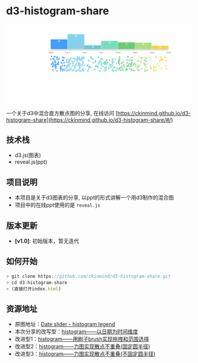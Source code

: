 # d3-histogram-share
![d3-histogram-share](https://raw.githubusercontent.com/ckinmind/d3-histogram-share/master/demo.gif)
一个关于d3中混合直方散点图的分享, 在线访问 [https://ckinmind.github.io/d3-histogram-share](https://ckinmind.github.io/d3-histogram-share/#/)


## 技术栈
- d3.js(图表)
- reveal.js(ppt)

## 项目说明
- 本项目是关于d3图表的分享, 以ppt的形式讲解一个用d3制作的混合图
- 项目中的在线ppt使用的是 `reveal.js`

## 版本更新
- **[v1.0]**: 初始版本，暂无迭代


## 如何开始
```js
> git clone https://github.com/ckinmind/d3-histogram-share.git
> cd d3-histogram-share
> (直接打开index.html)
```

## 资源地址

- 原图地址：[Date slider - histogram legend](https://bl.ocks.org/officeofjane/f132634f67b114815ba686484f9f7a77/c838775c9d23ff565a3f3a90869ae8aca63f2d84)
- 本次分享的改写型：[histogram——以日期为时间维度](https://bl.ocks.org/ckinmind/9b2fdee3c77d032d18f02eb8b4ea100a)
- 改进型1：[histogram——用刷子brush实现拖拽和范围选择](https://bl.ocks.org/ckinmind/c0da1e7f2ab093cc25d09d57efa3b750)
- 改进型2：[histogram——力图实现散点不重叠(固定圆半径)](https://bl.ocks.org/ckinmind/3d5d17b992e3f4c7f3ae1b134bf1902f)
- 改进型3：[histogram——力图实现散点不重叠(不固定圆半径)](https://bl.ocks.org/ckinmind/f87a5aab529f65afc32b2e7dbe6ddac4)